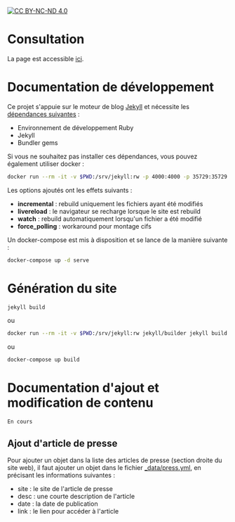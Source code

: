 <a rel="license" href="http://creativecommons.org/licenses/by-nc-nd/4.0/"><img alt="CC BY-NC-ND 4.0" src="https://img.shields.io/badge/license-CC%20BY--NC--ND%204.0-brightgreen.svg"/></a>

# Consultation
La page est accessible [ici](https://nofakescience.github.io/).

# Documentation de développement
Ce projet s'appuie sur le moteur de blog [Jekyll](https://jekyllrb.com) et nécessite les [dépendances suivantes](https://jekyllrb.com/docs/) :
 * Environnement de développement Ruby
 * Jekyll
 * Bundler gems

Si vous ne souhaitez pas installer ces dépendances, vous pouvez également utiliser docker :

```bash
docker run --rm -it -v $PWD:/srv/jekyll:rw -p 4000:4000 -p 35729:35729 jekyll/builder jekyll serve --incremental --livereload --watch --force_polling
```
Les options ajoutés ont les effets suivants :
 * __incremental__ : rebuild uniquement les fichiers ayant été modifiés
 * __livereload__ : le navigateur se recharge lorsque le site est rebuild
 * __watch__ : rebuild automatiquement lorsqu'un fichier a été modifié
 * __force_polling__ : workaround pour montage cifs

Un docker-compose est mis à disposition et se lance de la manière suivante :
```bash
docker-compose up -d serve
```

# Génération du site
```bash
jekyll build
```
ou
```bash
docker run --rm -it -v $PWD:/srv/jekyll:rw jekyll/builder jekyll build
```
ou
```bash
docker-compose up build
```

# Documentation d'ajout et modification de contenu
```
En cours
```

## Ajout d'article de presse
Pour ajouter un objet dans la liste des articles de presse (section droite du site web), il faut ajouter un objet dans le fichier [_data/press.yml](./_data/press.yml), en précisant les informations suivantes :
 * site : le site de l'article de presse
 * desc : une courte description de l'article
 * date : la date de publication
 * link : le lien pour accéder à l'article
